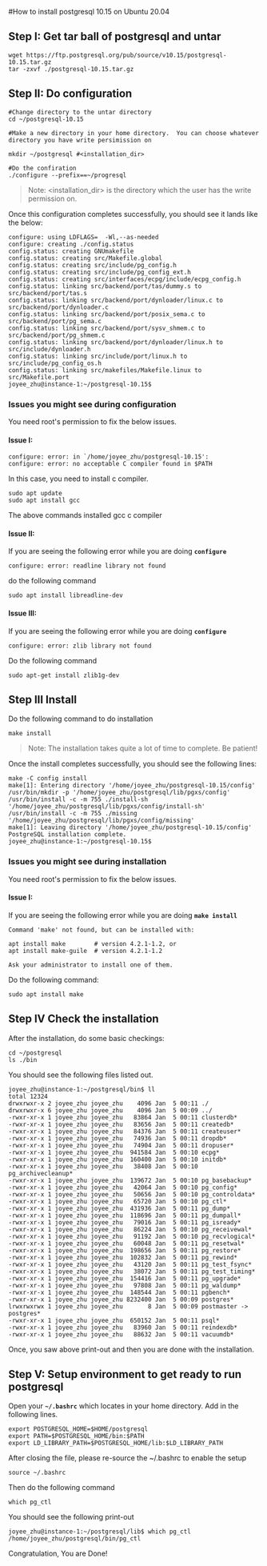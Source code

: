 #How to install postgresql 10.15 on Ubuntu 20.04

## Step I: Get tar ball of postgresql and untar 

```
wget https://ftp.postgresql.org/pub/source/v10.15/postgresql-10.15.tar.gz
tar -zxvf ./postgresql-10.15.tar.gz
```

## Step II: Do configuration

```
#Change directory to the untar directory
cd ~/postgresql-10.15

#Make a new directory in your home directory.  You can choose whatever directory you have write persimission on

mkdir ~/postgresql #<installation_dir>

#Do the confiration 
./configure --prefix==~/progresql

``` 
> Note: <installation_dir> is the directory which the user has the write permission on.  

Once this configuration completes successfully, you should see it lands like the below:

```
configure: using LDFLAGS=  -Wl,--as-needed
configure: creating ./config.status
config.status: creating GNUmakefile
config.status: creating src/Makefile.global
config.status: creating src/include/pg_config.h
config.status: creating src/include/pg_config_ext.h
config.status: creating src/interfaces/ecpg/include/ecpg_config.h
config.status: linking src/backend/port/tas/dummy.s to src/backend/port/tas.s
config.status: linking src/backend/port/dynloader/linux.c to src/backend/port/dynloader.c
config.status: linking src/backend/port/posix_sema.c to src/backend/port/pg_sema.c
config.status: linking src/backend/port/sysv_shmem.c to src/backend/port/pg_shmem.c
config.status: linking src/backend/port/dynloader/linux.h to src/include/dynloader.h
config.status: linking src/include/port/linux.h to src/include/pg_config_os.h
config.status: linking src/makefiles/Makefile.linux to src/Makefile.port
joyee_zhu@instance-1:~/postgresql-10.15$
```

### Issues you might see during configuration 

You need root's permission to fix the below issues.

#### Issue I:
```
configure: error: in `/home/joyee_zhu/postgresql-10.15':
configure: error: no acceptable C compiler found in $PATH
```
In this case, you need to install c compiler. 

```
sudo apt update
sudo apt install gcc
```
The above commands installed gcc c compiler

#### Issue II:
If you are seeing the following error while you are doing __`configure`__

```
configure: error: readline library not found
```

do the following command
 
```
sudo apt install libreadline-dev
```

#### Issue III:
If you are seeing the following error while you are doing __`configure`__

```
configure: error: zlib library not found
```

Do the following command

```
sudo apt-get install zlib1g-dev
```


## Step III Install

Do the following command to do installation

```
make install 
```

>Note: The installation takes quite a lot of time to complete. Be patient!

Once the install completes successfully, you should see the following lines:

```
make -C config install
make[1]: Entering directory '/home/joyee_zhu/postgresql-10.15/config'
/usr/bin/mkdir -p '/home/joyee_zhu/postgresql/lib/pgxs/config'
/usr/bin/install -c -m 755 ./install-sh '/home/joyee_zhu/postgresql/lib/pgxs/config/install-sh'
/usr/bin/install -c -m 755 ./missing '/home/joyee_zhu/postgresql/lib/pgxs/config/missing'
make[1]: Leaving directory '/home/joyee_zhu/postgresql-10.15/config'
PostgreSQL installation complete.
joyee_zhu@instance-1:~/postgresql-10.15$
```

### Issues you might see during installation 

You need root's permission to fix the below issues.

#### Issue I:

If you are seeing the following error while you are doing __`make install`__

```
Command 'make' not found, but can be installed with:

apt install make        # version 4.2.1-1.2, or
apt install make-guile  # version 4.2.1-1.2

Ask your administrator to install one of them.
```

Do the following command:

```
sudo apt install make
```

## Step IV Check the installation

After the installation, do some basic checkings:

```
cd ~/postgresql
ls ./bin

```

You should see the following files listed out. 

```
joyee_zhu@instance-1:~/postgresql/bin$ ll
total 12324
drwxrwxr-x 2 joyee_zhu joyee_zhu    4096 Jan  5 00:11 ./
drwxrwxr-x 6 joyee_zhu joyee_zhu    4096 Jan  5 00:09 ../
-rwxr-xr-x 1 joyee_zhu joyee_zhu   83864 Jan  5 00:11 clusterdb*
-rwxr-xr-x 1 joyee_zhu joyee_zhu   83656 Jan  5 00:11 createdb*
-rwxr-xr-x 1 joyee_zhu joyee_zhu   84376 Jan  5 00:11 createuser*
-rwxr-xr-x 1 joyee_zhu joyee_zhu   74936 Jan  5 00:11 dropdb*
-rwxr-xr-x 1 joyee_zhu joyee_zhu   74904 Jan  5 00:11 dropuser*
-rwxr-xr-x 1 joyee_zhu joyee_zhu  941584 Jan  5 00:10 ecpg*
-rwxr-xr-x 1 joyee_zhu joyee_zhu  160400 Jan  5 00:10 initdb*
-rwxr-xr-x 1 joyee_zhu joyee_zhu   38408 Jan  5 00:10 pg_archivecleanup*
-rwxr-xr-x 1 joyee_zhu joyee_zhu  139672 Jan  5 00:10 pg_basebackup*
-rwxr-xr-x 1 joyee_zhu joyee_zhu   42064 Jan  5 00:10 pg_config*
-rwxr-xr-x 1 joyee_zhu joyee_zhu   50656 Jan  5 00:10 pg_controldata*
-rwxr-xr-x 1 joyee_zhu joyee_zhu   65720 Jan  5 00:10 pg_ctl*
-rwxr-xr-x 1 joyee_zhu joyee_zhu  431936 Jan  5 00:11 pg_dump*
-rwxr-xr-x 1 joyee_zhu joyee_zhu  118696 Jan  5 00:11 pg_dumpall*
-rwxr-xr-x 1 joyee_zhu joyee_zhu   79016 Jan  5 00:11 pg_isready*
-rwxr-xr-x 1 joyee_zhu joyee_zhu   86224 Jan  5 00:10 pg_receivewal*
-rwxr-xr-x 1 joyee_zhu joyee_zhu   91192 Jan  5 00:10 pg_recvlogical*
-rwxr-xr-x 1 joyee_zhu joyee_zhu   60048 Jan  5 00:11 pg_resetwal*
-rwxr-xr-x 1 joyee_zhu joyee_zhu  198656 Jan  5 00:11 pg_restore*
-rwxr-xr-x 1 joyee_zhu joyee_zhu  102832 Jan  5 00:11 pg_rewind*
-rwxr-xr-x 1 joyee_zhu joyee_zhu   43120 Jan  5 00:11 pg_test_fsync*
-rwxr-xr-x 1 joyee_zhu joyee_zhu   38072 Jan  5 00:11 pg_test_timing*
-rwxr-xr-x 1 joyee_zhu joyee_zhu  154416 Jan  5 00:11 pg_upgrade*
-rwxr-xr-x 1 joyee_zhu joyee_zhu   97808 Jan  5 00:11 pg_waldump*
-rwxr-xr-x 1 joyee_zhu joyee_zhu  148544 Jan  5 00:11 pgbench*
-rwxr-xr-x 1 joyee_zhu joyee_zhu 8232400 Jan  5 00:09 postgres*
lrwxrwxrwx 1 joyee_zhu joyee_zhu       8 Jan  5 00:09 postmaster -> postgres*
-rwxr-xr-x 1 joyee_zhu joyee_zhu  650152 Jan  5 00:11 psql*
-rwxr-xr-x 1 joyee_zhu joyee_zhu   83960 Jan  5 00:11 reindexdb*
-rwxr-xr-x 1 joyee_zhu joyee_zhu   88632 Jan  5 00:11 vacuumdb*
```

Once, you saw above print-out and then you are done with the installation. 

## Step V: Setup environment to get ready to run postgresql

Open your __`~/.bashrc`__ which locates in your home directory.  Add in the following lines. 

```
export POSTGRESQL_HOME=$HOME/postgresql
export PATH=$POSTGRESQL_HOME/bin:$PATH
export LD_LIBRARY_PATH=$POSTGRESQL_HOME/lib:$LD_LIBRARY_PATH
```

After closing the file, please re-source the ~/.bashrc to enable the setup

```
source ~/.bashrc
```

Then do the following command

```
which pg_ctl
```

You should see the following print-out

```
joyee_zhu@instance-1:~/postgresql/lib$ which pg_ctl
/home/joyee_zhu/postgresql/bin/pg_ctl
```

Congratulation, You are Done!